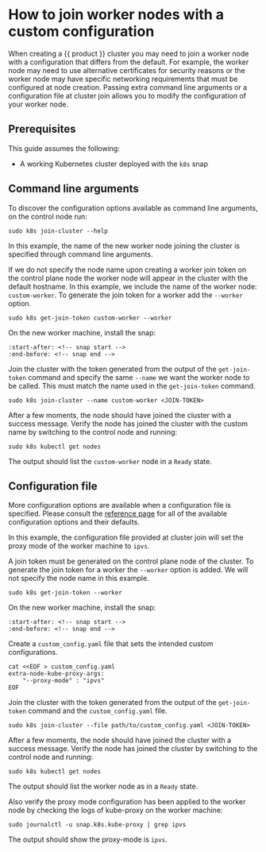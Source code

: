 # How to join worker nodes with a custom configuration

When creating a {{ product }} cluster you may need to join a worker node with
a configuration that differs from the default. For example, the worker node
may need to use alternative certificates for security reasons or the worker
node may have specific networking requirements that must be configured at node
creation. Passing extra command line arguments or a configuration file
at cluster join allows you to modify the configuration of your worker node.

## Prerequisites

This guide assumes the following:

- A working Kubernetes cluster deployed with the `k8s` snap

## Command line arguments

To discover the configuration options available as command line arguments,
on the control node run:

```
sudo k8s join-cluster --help
```

In this example, the name of the new worker node joining the cluster is
specified through command line arguments.

If we do not specify the node name upon creating a worker join token on the control plane node the worker node will appear in the cluster with
the default hostname. In this example, we
include the name of the worker node: `custom-worker`. To generate the join token for a worker add the `--worker` option.

```
sudo k8s get-join-token custom-worker --worker
```

On the new worker machine, install the snap:

```{literalinclude} ../../../_parts/install.md
:start-after: <!-- snap start -->
:end-before: <!-- snap end -->
```

Join the cluster with the token generated from the output of the
`get-join-token` command and specify the same `--name` we want the worker node
to be called. This must match the name used in the `get-join-token` command.

```
sudo k8s join-cluster --name custom-worker <JOIN-TOKEN>
```

After a few moments, the node should have joined the cluster with a success
message. Verify the node has joined the cluster with the custom name by
switching to the control node and running:

```
sudo k8s kubectl get nodes
```

The output should list the `custom-worker` node in a `Ready` state.

## Configuration file

More configuration options are available when a configuration file is specified.
Please consult the [reference page] for all of the available configuration
options and their defaults.

In this example, the configuration file provided at cluster join will set the
proxy mode of the worker machine to `ipvs`.

A join token must be generated on the control plane node of the cluster.
To generate the join token for a worker the `--worker` option is added. We will not specify the
node name in this example.

```
sudo k8s get-join-token --worker
```

On the new worker machine, install the snap:

```{literalinclude} ../../../_parts/install.md
:start-after: <!-- snap start -->
:end-before: <!-- snap end -->
```

Create a `custom_config.yaml` file that sets the intended custom configurations.

```
cat <<EOF > custom_config.yaml
extra-node-kube-proxy-args:
    "--proxy-mode" : "ipvs"
EOF
```

Join the cluster with the token generated from the output of the
`get-join-token` command and the `custom_config.yaml` file.

```
sudo k8s join-cluster --file path/to/custom_config.yaml <JOIN-TOKEN>
```

After a few moments, the node should have joined the cluster with a success
message. Verify the node has joined the cluster by switching to the control
node and running:

```
sudo k8s kubectl get nodes
```

The output should list the worker node as in a `Ready` state.

Also verify the proxy mode configuration has been applied to the worker node
by checking the logs of kube-proxy on the worker machine:

```
sudo journalctl -u snap.k8s.kube-proxy | grep ipvs
```

The output should show the proxy-mode is `ipvs`.

<!-- LINKS -->

[reference page]: /snap/reference/config-files/worker-join-config.md
